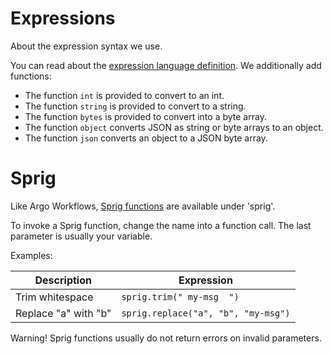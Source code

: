 # Expressions

About the expression syntax we use.

You can read about the [expression language definition](https://github.com/antonmedv/expr/blob/master/docs/Language-Definition.md). We additionally add functions:

* The function `int` is provided to convert to an int.
* The function `string` is provided to convert to a string.
* The function `bytes` is provided to convert into a byte array.
* The function `object` converts JSON as string or byte arrays to an object.
* The function `json` converts an object to a JSON byte array.

# Sprig

Like Argo Workflows, [Sprig functions](http://masterminds.github.io/sprig/) are available under 'sprig'. 

To invoke a Sprig function, change the name into a function call. The last parameter is usually your variable.

Examples:

| Description| Expression  |
|---|---|
| Trim whitespace | `sprig.trim(" my-msg  ")` | 
| Replace "a" with "b" | `sprig.replace("a", "b", "my-msg")` | 

Warning! Sprig functions usually do not return errors on invalid parameters.
